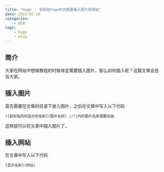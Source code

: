 ```yaml
---
title: "hugo ｜ 如何在hugo的文章里插入图片及网站"
date: 2022-02-16
categories:
    - 技术
tags:
    - hugo
    - blog
---
```


## 简介
大家在网站中想做教程的时候肯定需要插入图片，那么如何插入呢？这篇文章会告诉大家。
## 插入图片
首先需要在文章的目录下放入图片，之后在文章中写入以下代码
```
![鼠标指向时显示的名称](图片名称) //()内的图片名称需要后缀
```
这样就可以在文章中插入图片了。
## 插入网站
在文章中写入以下代码
```
[显示名称](网址)
```

